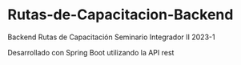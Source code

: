 # Rutas-de-Capacitacion-Backend
Backend Rutas de Capacitación Seminario Integrador II 2023-1

Desarrollado con Spring Boot utilizando la API rest

